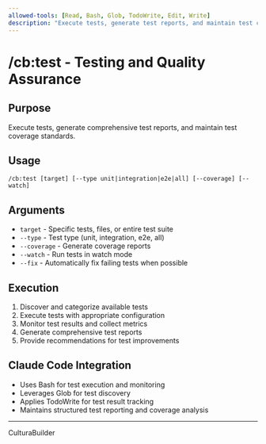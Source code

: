 ```yaml
---
allowed-tools: [Read, Bash, Glob, TodoWrite, Edit, Write]
description: "Execute tests, generate test reports, and maintain test coverage"
---
```


# /cb:test - Testing and Quality Assurance

## Purpose
Execute tests, generate comprehensive test reports, and maintain test coverage standards.

## Usage
```
/cb:test [target] [--type unit|integration|e2e|all] [--coverage] [--watch]
```

## Arguments
- `target` - Specific tests, files, or entire test suite
- `--type` - Test type (unit, integration, e2e, all)
- `--coverage` - Generate coverage reports
- `--watch` - Run tests in watch mode
- `--fix` - Automatically fix failing tests when possible

## Execution
1. Discover and categorize available tests
2. Execute tests with appropriate configuration
3. Monitor test results and collect metrics
4. Generate comprehensive test reports
5. Provide recommendations for test improvements

## Claude Code Integration
- Uses Bash for test execution and monitoring
- Leverages Glob for test discovery
- Applies TodoWrite for test result tracking
- Maintains structured test reporting and coverage analysis
---
CulturaBuilder
